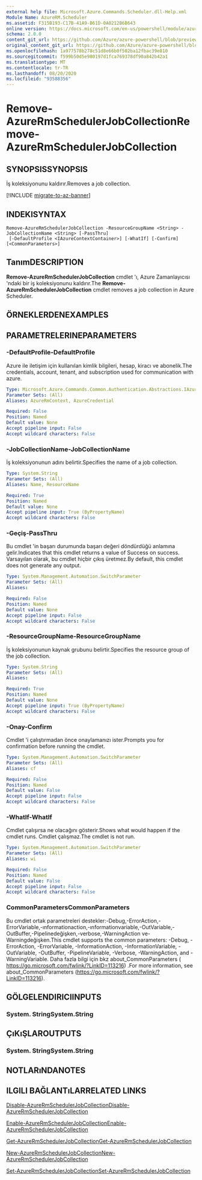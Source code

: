 ```yaml
---
external help file: Microsoft.Azure.Commands.Scheduler.dll-Help.xml
Module Name: AzureRM.Scheduler
ms.assetid: F315B193-C17B-41A9-B61D-0A0212B6B643
online version: https://docs.microsoft.com/en-us/powershell/module/azurerm.scheduler/remove-azurermschedulerjobcollection
schema: 2.0.0
content_git_url: https://github.com/Azure/azure-powershell/blob/preview/src/ResourceManager/Scheduler/Commands.Scheduler/help/Remove-AzureRmSchedulerJobCollection.md
original_content_git_url: https://github.com/Azure/azure-powershell/blob/preview/src/ResourceManager/Scheduler/Commands.Scheduler/help/Remove-AzureRmSchedulerJobCollection.md
ms.openlocfilehash: 1a977578b278c51d8e66b0f502ba12fbac39e810
ms.sourcegitcommit: f599b50d5e980197d1fca769378df90a842b42a1
ms.translationtype: MT
ms.contentlocale: tr-TR
ms.lasthandoff: 08/20/2020
ms.locfileid: "93588356"
---
```

# <span data-ttu-id="af2e2-101">Remove-AzureRmSchedulerJobCollection</span><span class="sxs-lookup"><span data-stu-id="af2e2-101">Remove-AzureRmSchedulerJobCollection</span></span>

## <span data-ttu-id="af2e2-102">SYNOPSIS</span><span class="sxs-lookup"><span data-stu-id="af2e2-102">SYNOPSIS</span></span>
<span data-ttu-id="af2e2-103">İş koleksiyonunu kaldırır.</span><span class="sxs-lookup"><span data-stu-id="af2e2-103">Removes a job collection.</span></span>

[!INCLUDE [migrate-to-az-banner](../../includes/migrate-to-az-banner.md)]

## <span data-ttu-id="af2e2-104">INDEKI</span><span class="sxs-lookup"><span data-stu-id="af2e2-104">SYNTAX</span></span>

```
Remove-AzureRmSchedulerJobCollection -ResourceGroupName <String> -JobCollectionName <String> [-PassThru]
 [-DefaultProfile <IAzureContextContainer>] [-WhatIf] [-Confirm] [<CommonParameters>]
```

## <span data-ttu-id="af2e2-105">Tanım</span><span class="sxs-lookup"><span data-stu-id="af2e2-105">DESCRIPTION</span></span>
<span data-ttu-id="af2e2-106">**Remove-AzureRmSchedulerJobCollection** cmdlet 'ı, Azure Zamanlayıcısı 'ndaki bir iş koleksiyonunu kaldırır.</span><span class="sxs-lookup"><span data-stu-id="af2e2-106">The **Remove-AzureRmSchedulerJobCollection** cmdlet removes a job collection in Azure Scheduler.</span></span>

## <span data-ttu-id="af2e2-107">ÖRNEKLERDEN</span><span class="sxs-lookup"><span data-stu-id="af2e2-107">EXAMPLES</span></span>

## <span data-ttu-id="af2e2-108">PARAMETRELERINE</span><span class="sxs-lookup"><span data-stu-id="af2e2-108">PARAMETERS</span></span>

### <span data-ttu-id="af2e2-109">-DefaultProfile</span><span class="sxs-lookup"><span data-stu-id="af2e2-109">-DefaultProfile</span></span>
<span data-ttu-id="af2e2-110">Azure ile iletişim için kullanılan kimlik bilgileri, hesap, kiracı ve abonelik.</span><span class="sxs-lookup"><span data-stu-id="af2e2-110">The credentials, account, tenant, and subscription used for communication with azure.</span></span>

```yaml
Type: Microsoft.Azure.Commands.Common.Authentication.Abstractions.IAzureContextContainer
Parameter Sets: (All)
Aliases: AzureRmContext, AzureCredential

Required: False
Position: Named
Default value: None
Accept pipeline input: False
Accept wildcard characters: False
```

### <span data-ttu-id="af2e2-111">-JobCollectionName</span><span class="sxs-lookup"><span data-stu-id="af2e2-111">-JobCollectionName</span></span>
<span data-ttu-id="af2e2-112">İş koleksiyonunun adını belirtir.</span><span class="sxs-lookup"><span data-stu-id="af2e2-112">Specifies the name of a job collection.</span></span>

```yaml
Type: System.String
Parameter Sets: (All)
Aliases: Name, ResourceName

Required: True
Position: Named
Default value: None
Accept pipeline input: True (ByPropertyName)
Accept wildcard characters: False
```

### <span data-ttu-id="af2e2-113">-Geçiş</span><span class="sxs-lookup"><span data-stu-id="af2e2-113">-PassThru</span></span>
<span data-ttu-id="af2e2-114">Bu cmdlet 'in başarı durumunda başarı değeri döndürdüğü anlamına gelir.</span><span class="sxs-lookup"><span data-stu-id="af2e2-114">Indicates that this cmdlet returns a value of Success on success.</span></span>
<span data-ttu-id="af2e2-115">Varsayılan olarak, bu cmdlet hiçbir çıkış üretmez.</span><span class="sxs-lookup"><span data-stu-id="af2e2-115">By default, this cmdlet does not generate any output.</span></span>

```yaml
Type: System.Management.Automation.SwitchParameter
Parameter Sets: (All)
Aliases:

Required: False
Position: Named
Default value: None
Accept pipeline input: False
Accept wildcard characters: False
```

### <span data-ttu-id="af2e2-116">-ResourceGroupName</span><span class="sxs-lookup"><span data-stu-id="af2e2-116">-ResourceGroupName</span></span>
<span data-ttu-id="af2e2-117">İş koleksiyonunun kaynak grubunu belirtir.</span><span class="sxs-lookup"><span data-stu-id="af2e2-117">Specifies the resource group of the job collection.</span></span>

```yaml
Type: System.String
Parameter Sets: (All)
Aliases:

Required: True
Position: Named
Default value: None
Accept pipeline input: True (ByPropertyName)
Accept wildcard characters: False
```

### <span data-ttu-id="af2e2-118">-Onay</span><span class="sxs-lookup"><span data-stu-id="af2e2-118">-Confirm</span></span>
<span data-ttu-id="af2e2-119">Cmdlet 'i çalıştırmadan önce onaylamanızı ister.</span><span class="sxs-lookup"><span data-stu-id="af2e2-119">Prompts you for confirmation before running the cmdlet.</span></span>

```yaml
Type: System.Management.Automation.SwitchParameter
Parameter Sets: (All)
Aliases: cf

Required: False
Position: Named
Default value: False
Accept pipeline input: False
Accept wildcard characters: False
```

### <span data-ttu-id="af2e2-120">-WhatIf</span><span class="sxs-lookup"><span data-stu-id="af2e2-120">-WhatIf</span></span>
<span data-ttu-id="af2e2-121">Cmdlet çalışırsa ne olacağını gösterir.</span><span class="sxs-lookup"><span data-stu-id="af2e2-121">Shows what would happen if the cmdlet runs.</span></span>
<span data-ttu-id="af2e2-122">Cmdlet çalışmaz.</span><span class="sxs-lookup"><span data-stu-id="af2e2-122">The cmdlet is not run.</span></span>

```yaml
Type: System.Management.Automation.SwitchParameter
Parameter Sets: (All)
Aliases: wi

Required: False
Position: Named
Default value: False
Accept pipeline input: False
Accept wildcard characters: False
```

### <span data-ttu-id="af2e2-123">CommonParameters</span><span class="sxs-lookup"><span data-stu-id="af2e2-123">CommonParameters</span></span>
<span data-ttu-id="af2e2-124">Bu cmdlet ortak parametreleri destekler:-Debug,-ErrorAction,-ErrorVariable,-ınformationaction,-ınformationvariable,-OutVariable,-OutBuffer,-Pipelinedeğişken,-verbose,-WarningAction ve-Warningdeğişken.</span><span class="sxs-lookup"><span data-stu-id="af2e2-124">This cmdlet supports the common parameters: -Debug, -ErrorAction, -ErrorVariable, -InformationAction, -InformationVariable, -OutVariable, -OutBuffer, -PipelineVariable, -Verbose, -WarningAction, and -WarningVariable.</span></span> <span data-ttu-id="af2e2-125">Daha fazla bilgi için bkz about_CommonParameters ( https://go.microsoft.com/fwlink/?LinkID=113216) .</span><span class="sxs-lookup"><span data-stu-id="af2e2-125">For more information, see about_CommonParameters (https://go.microsoft.com/fwlink/?LinkID=113216).</span></span>

## <span data-ttu-id="af2e2-126">GÖLGELENDIRICI</span><span class="sxs-lookup"><span data-stu-id="af2e2-126">INPUTS</span></span>

### <span data-ttu-id="af2e2-127">System. String</span><span class="sxs-lookup"><span data-stu-id="af2e2-127">System.String</span></span>

## <span data-ttu-id="af2e2-128">ÇıKıŞLAR</span><span class="sxs-lookup"><span data-stu-id="af2e2-128">OUTPUTS</span></span>

### <span data-ttu-id="af2e2-129">System. String</span><span class="sxs-lookup"><span data-stu-id="af2e2-129">System.String</span></span>

## <span data-ttu-id="af2e2-130">NOTLARıNDA</span><span class="sxs-lookup"><span data-stu-id="af2e2-130">NOTES</span></span>

## <span data-ttu-id="af2e2-131">ILGILI BAĞLANTıLAR</span><span class="sxs-lookup"><span data-stu-id="af2e2-131">RELATED LINKS</span></span>

[<span data-ttu-id="af2e2-132">Disable-AzureRmSchedulerJobCollection</span><span class="sxs-lookup"><span data-stu-id="af2e2-132">Disable-AzureRmSchedulerJobCollection</span></span>](./Disable-AzureRmSchedulerJobCollection.md)

[<span data-ttu-id="af2e2-133">Enable-AzureRmSchedulerJobCollection</span><span class="sxs-lookup"><span data-stu-id="af2e2-133">Enable-AzureRmSchedulerJobCollection</span></span>](./Enable-AzureRmSchedulerJobCollection.md)

[<span data-ttu-id="af2e2-134">Get-AzureRmSchedulerJobCollection</span><span class="sxs-lookup"><span data-stu-id="af2e2-134">Get-AzureRmSchedulerJobCollection</span></span>](./Get-AzureRmSchedulerJobCollection.md)

[<span data-ttu-id="af2e2-135">New-AzureRmSchedulerJobCollection</span><span class="sxs-lookup"><span data-stu-id="af2e2-135">New-AzureRmSchedulerJobCollection</span></span>](./New-AzureRmSchedulerJobCollection.md)

[<span data-ttu-id="af2e2-136">Set-AzureRmSchedulerJobCollection</span><span class="sxs-lookup"><span data-stu-id="af2e2-136">Set-AzureRmSchedulerJobCollection</span></span>](./Set-AzureRmSchedulerJobCollection.md)


